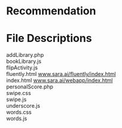 # Recommendation

# File Descriptions
addLibrary.php  
bookLibrary.js  
flipActivity.js  
fluently.html  www.sara.ai/fluently/index.html  
index.html  www.sara.ai/webapp/index.html  
personalScore.php  
swipe.css  
swipe.js  
underscore.js  
words.css  
words.js  
